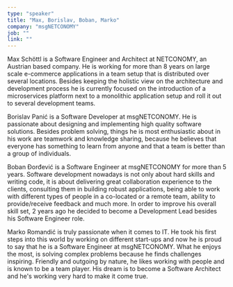 ```yaml
---
type: "speaker"
title: "Max, Borislav, Boban, Marko"
company: "msgNETCONOMY"
job: ""
link: ""
---
```


Max Schöttl is a Software Engineer and Architect at NETCONOMY, an Austrian based company. He is working for more than 8 years on large scale e-commerce applications in a team setup that is distributed over several locations. Besides keeping the holistic view on the architecture and development process he is currently focused on the introduction of a microservices platform next to a monolithic application setup and roll it out to several development teams.

Borislav Panić is a Software Developer at msgNETCONOMY. He is passionate about designing and implementing high quality software solutions. Besides problem solving, things he is most enthusiastic about in his work are teamwork and knowledge sharing, because he believes that everyone has something to learn from anyone and that a team is better than a group of individuals.

Boban Đorđević is a Software Engineer at msgNETCONOMY for more than 5 years. Software development nowadays is not only about hard skills and writing code, it is about delivering great collaboration experience to the clients, consulting them in building robust applications, being able to work with different types of people in a co-located or a remote team, ability to provide/receive feedback and much more. In order to improve his overall skill set, 2 years ago he decided to become a Development Lead besides his Software Engineer role.

Marko Romandić is truly passionate when it comes to IT. He took his first steps into this world by working on different start-ups and now he is proud to say that he is a Software Engineer at msgNETCONOMY. What he enjoys the most, is solving complex problems because he finds challenges inspiring. Friendly and outgoing by nature, he likes working with people and is known to be a team player. His dream is to become a Software Architect and he's working very hard to make it come true.
